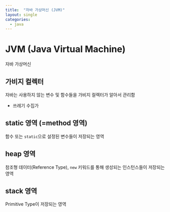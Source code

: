 ```yaml
---
title:  "자바 가상머신 (JVM)"
layout: single
categories:
  - java
---
```


# JVM (Java Virtual Machine)
자바 가상머신
## 가비지 컬렉터
자바는 사용하지 않는 변수 및 함수들을 가비지 컬렉터가 알아서 관리함
- 쓰레기 수집가

## static 영역 (=method 영역)
함수 또는 `static`으로 설정된 변수들이 저장되는 영역

## heap 영역
참조형 데이터(Reference Type), `new` 키워드를 통해 생성되는 인스턴스들이 저장되는 영역

## stack 영역
Primitive Type이 저장되는 영역



